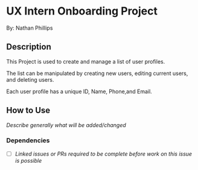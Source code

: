 # UX Intern Onboarding Project
By: Nathan Phillips

## Description
This Project is used to create and manage a list of user profiles.

The list can be manipulated by creating new users, editing current users, and deleting users.

Each user profile has a unique ID, Name, Phone,and Email.

## How to Use
_Describe generally what will be added/changed_


### Dependencies
- [ ] _Linked issues or PRs required to be complete before work on this issue is possible_

